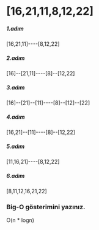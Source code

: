 <h1> [16,21,11,8,12,22] </h1>

<h5> 1.adım </h5>

[16,21,11]----[8,12,22]

<h5> 2.adım </h5>

[16]--[21,11]----[8]--[12,22]

<h5> 3.adım </h5>

[16]--[21]--[11]----[8]--[12]--[22]

<h5> 4.adım </h5>

[16,21]--[11]----[8]--[12,22]

<h5> 5.adım </h5>

[11,16,21]----[8,12,22]

<h5> 6.adım </h5>

[8,11,12,16,21,22]


<h3>Big-O gösterimini yazınız.</h3>

O(n * logn)
